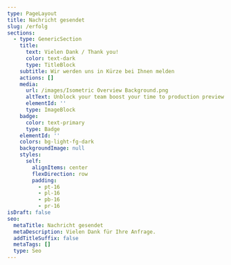 ```yaml
---
type: PageLayout
title: Nachricht gesendet
slug: /erfolg
sections:
  - type: GenericSection
    title:
      text: Vielen Dank / Thank you!
      color: text-dark
      type: TitleBlock
    subtitle: Wir werden uns in Kürze bei Ihnen melden
    actions: []
    media:
      url: /images/Isometric Overview Background.png
      altText: Unblock your team boost your time to production preview
      elementId: ''
      type: ImageBlock
    badge:
      color: text-primary
      type: Badge
    elementId: ''
    colors: bg-light-fg-dark
    backgroundImage: null
    styles:
      self:
        alignItems: center
        flexDirection: row
        padding:
          - pt-16
          - pl-16
          - pb-16
          - pr-16
isDraft: false
seo:
  metaTitle: Nachricht gesendet
  metaDescription: Vielen Dank für Ihre Anfrage.
  addTitleSuffix: false
  metaTags: []
  type: Seo
---
```

